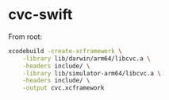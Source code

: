 # cvc-swift

From root:

```bash
xcodebuild -create-xcframework \
    -library lib/darwin/arm64/libcvc.a \
    -headers include/ \
    -library lib/simulator-arm64/libcvc.a \
    -headers include/ \
    -output cvc.xcframework
```